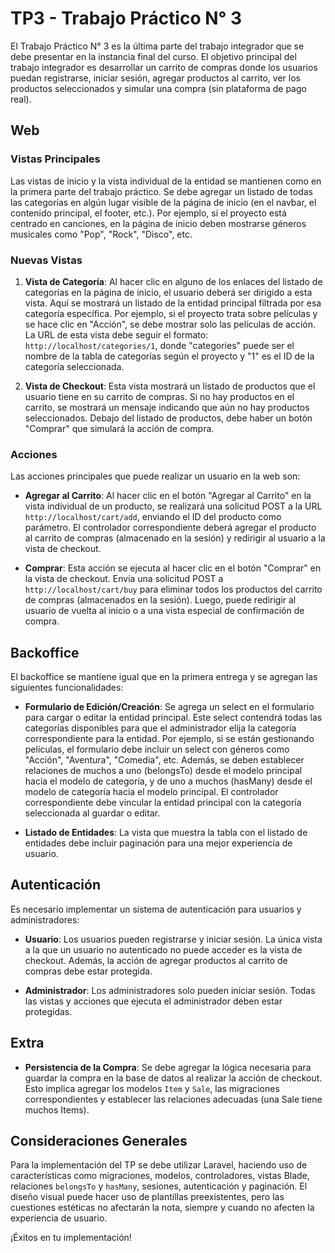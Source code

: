 # TP3 - Trabajo Práctico N° 3

El Trabajo Práctico N° 3 es la última parte del trabajo integrador que se debe presentar en la instancia final del curso. El objetivo principal del trabajo integrador es desarrollar un carrito de compras donde los usuarios puedan registrarse, iniciar sesión, agregar productos al carrito, ver los productos seleccionados y simular una compra (sin plataforma de pago real).

## Web

### Vistas Principales

Las vistas de inicio y la vista individual de la entidad se mantienen como en la primera parte del trabajo práctico. Se debe agregar un listado de todas las categorías en algún lugar visible de la página de inicio (en el navbar, el contenido principal, el footer, etc.). Por ejemplo, si el proyecto está centrado en canciones, en la página de inicio deben mostrarse géneros musicales como "Pop", "Rock", "Disco", etc.

### Nuevas Vistas

1. **Vista de Categoría**: Al hacer clic en alguno de los enlaces del listado de categorías en la página de inicio, el usuario deberá ser dirigido a esta vista. Aquí se mostrará un listado de la entidad principal filtrada por esa categoría específica. Por ejemplo, si el proyecto trata sobre películas y se hace clic en "Acción", se debe mostrar solo las películas de acción. La URL de esta vista debe seguir el formato: `http://localhost/categories/1`, donde "categories" puede ser el nombre de la tabla de categorías según el proyecto y "1" es el ID de la categoría seleccionada.

2. **Vista de Checkout**: Esta vista mostrará un listado de productos que el usuario tiene en su carrito de compras. Si no hay productos en el carrito, se mostrará un mensaje indicando que aún no hay productos seleccionados. Debajo del listado de productos, debe haber un botón "Comprar" que simulará la acción de compra.

### Acciones

Las acciones principales que puede realizar un usuario en la web son:

- **Agregar al Carrito**: Al hacer clic en el botón "Agregar al Carrito" en la vista individual de un producto, se realizará una solicitud POST a la URL `http://localhost/cart/add`, enviando el ID del producto como parámetro. El controlador correspondiente deberá agregar el producto al carrito de compras (almacenado en la sesión) y redirigir al usuario a la vista de checkout.

- **Comprar**: Esta acción se ejecuta al hacer clic en el botón "Comprar" en la vista de checkout. Envia una solicitud POST a `http://localhost/cart/buy` para eliminar todos los productos del carrito de compras (almacenados en la sesión). Luego, puede redirigir al usuario de vuelta al inicio o a una vista especial de confirmación de compra.

## Backoffice

El backoffice se mantiene igual que en la primera entrega y se agregan las siguientes funcionalidades:

- **Formulario de Edición/Creación**: Se agrega un select en el formulario para cargar o editar la entidad principal. Este select contendrá todas las categorías disponibles para que el administrador elija la categoría correspondiente para la entidad. Por ejemplo, si se están gestionando películas, el formulario debe incluir un select con géneros como "Acción", "Aventura", "Comedia", etc. Además, se deben establecer relaciones de muchos a uno (belongsTo) desde el modelo principal hacia el modelo de categoría, y de uno a muchos (hasMany) desde el modelo de categoría hacia el modelo principal. El controlador correspondiente debe vincular la entidad principal con la categoría seleccionada al guardar o editar.

- **Listado de Entidades**: La vista que muestra la tabla con el listado de entidades debe incluir paginación para una mejor experiencia de usuario.

## Autenticación

Es necesario implementar un sistema de autenticación para usuarios y administradores:

- **Usuario**: Los usuarios pueden registrarse y iniciar sesión. La única vista a la que un usuario no autenticado no puede acceder es la vista de checkout. Además, la acción de agregar productos al carrito de compras debe estar protegida.

- **Administrador**: Los administradores solo pueden iniciar sesión. Todas las vistas y acciones que ejecuta el administrador deben estar protegidas.

## Extra

- **Persistencia de la Compra**: Se debe agregar la lógica necesaria para guardar la compra en la base de datos al realizar la acción de checkout. Esto implica agregar los modelos `Item` y `Sale`, las migraciones correspondientes y establecer las relaciones adecuadas (una Sale tiene muchos Items).

## Consideraciones Generales

Para la implementación del TP se debe utilizar Laravel, haciendo uso de características como migraciones, modelos, controladores, vistas Blade, relaciones `belongsTo` y `hasMany`, sesiones, autenticación y paginación. El diseño visual puede hacer uso de plantillas preexistentes, pero las cuestiones estéticas no afectarán la nota, siempre y cuando no afecten la experiencia de usuario.

¡Éxitos en tu implementación!
